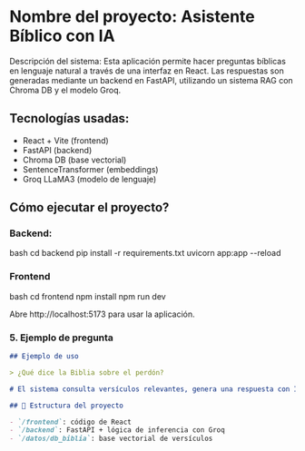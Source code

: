 # Nombre del proyecto: Asistente Bíblico con IA

Descripción del sistema: Esta aplicación permite hacer preguntas bíblicas en lenguaje natural a través de una interfaz en React. Las respuestas son generadas mediante un backend en FastAPI, utilizando un sistema RAG con Chroma DB y el modelo Groq.

## Tecnologías usadas:
- React + Vite (frontend)
- FastAPI (backend)
- Chroma DB (base vectorial)
- SentenceTransformer (embeddings)
- Groq LLaMA3 (modelo de lenguaje)

## Cómo ejecutar el proyecto?

### Backend:
bash
cd backend
pip install -r requirements.txt
uvicorn app:app --reload

### Frontend
bash
cd frontend
npm install
npm run dev

Abre http://localhost:5173 para usar la aplicación.

### 5. Ejemplo de pregunta

```markdown
## Ejemplo de uso

> ¿Qué dice la Biblia sobre el perdón?

# El sistema consulta versículos relevantes, genera una respuesta con IA y la muestra en pantalla.

## 📂 Estructura del proyecto

- `/frontend`: código de React
- `/backend`: FastAPI + lógica de inferencia con Groq
- `/datos/db_biblia`: base vectorial de versículos